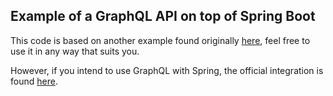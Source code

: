 ## Example of a GraphQL API on top of Spring Boot


This code is based on another example found originally [here](https://github.com/graphql-java/graphql-java-spring), feel free to use it in any way that suits you. 

However, if you intend to use GraphQL with Spring, the official integration is found [here](https://github.com/spring-projects/spring-graphql).
